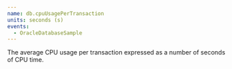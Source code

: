 ```yaml
---
name: db.cpuUsagePerTransaction
units: seconds (s)
events:
  - OracleDatabaseSample
---
```


The average CPU usage per transaction expressed as a number of seconds of CPU time.